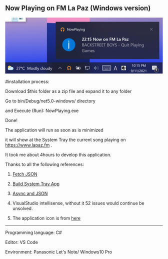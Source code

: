 ## Now Playing on FM La Paz (Windows version)

![Notification](assets/now_playing.png)

#installation process:

Download $this folder as a zip file and expand it to any folder

Go to bin/Debug/net5.0-windows/ directory

and Execute (Run): NowPlaying.exe

Done! 

The application will run as soon as is minimized

it will show at the System Tray the current song playing on https://www.lapaz.fm .

It took me about 4hours to develop this application.

Thanks to all the following references:

1. [Fetch JSON](https://zetcode.com/csharp/json/)

2. [Build System Tray App](https://youtu.be/-6bvqwVYwMY)

3. [Async and JSON](https://docs.microsoft.com/en-us/dotnet/csharp/language-reference/keywords/async)

4. VisualStudio intellisense, without it 52 issues would continue be unsolved.

5. The application icon is from [here](https://icon-icons.com/)

-------

Programming language: C#

Editor: VS Code

Environment: Panasonic Let's Note/ Windows10 Pro